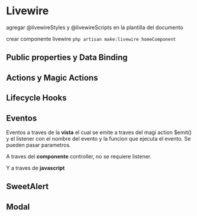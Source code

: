 # Livewire

agregar @livewireStyles y @livewireScripts en la plantilla del documento

crear componente livewire
```php artisan make:livewire homeComponent```


## Public properties y Data Binding



## Actions y Magic Actions



## Lifecycle Hooks



## Eventos
Eventos a traves de la __vista__ el cual se emite a traves del magi action $emit() y el listener con el nombre del evento y la funcion que ejecuta el evento. Se pueden pasar parametros.

A traves del __componente__ controller, no se requiere listener.

Y a traves de __javascript__ 



## SweetAlert

## Modal


